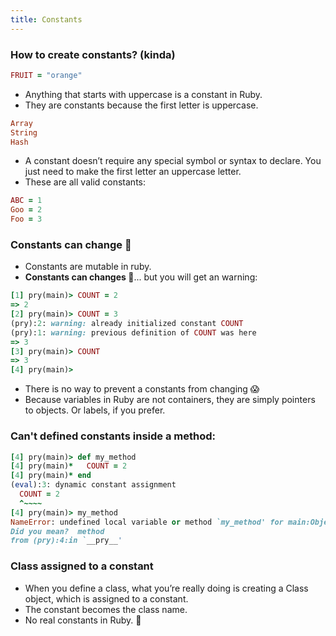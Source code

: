 ```yaml
---
title: Constants
---
```


### How to create constants? (kinda)
```rb
FRUIT = "orange"
```

- Anything that starts with uppercase is a constant in Ruby.
- They are constants because the first letter is uppercase.

```rb
Array
String
Hash
```
- A constant doesn’t require any special symbol or syntax to declare. You just need to make the first letter an uppercase letter.
- These are all valid constants:
```rb
ABC = 1
Goo = 2
Foo = 3
```

### Constants can change 🤷
- Constants are mutable in ruby.
- **Constants can changes 🤷**... but you will get an warning:
```rb
[1] pry(main)> COUNT = 2
=> 2
[2] pry(main)> COUNT = 3
(pry):2: warning: already initialized constant COUNT
(pry):1: warning: previous definition of COUNT was here
=> 3
[3] pry(main)> COUNT
=> 3
[4] pry(main)>
```

- There is no way to prevent a constants from changing 😱
- Because variables in Ruby are not containers, they are simply pointers to objects. Or labels, if you prefer.

### Can't defined constants inside a method:
```rb
[4] pry(main)> def my_method
[4] pry(main)*   COUNT = 2
[4] pry(main)* end
(eval):3: dynamic constant assignment
  COUNT = 2
  ^~~~~
[4] pry(main)> my_method
NameError: undefined local variable or method `my_method' for main:Object
Did you mean?  method
from (pry):4:in `__pry__'
```

### Class assigned to a constant
- When you define a class, what you’re really doing is creating a Class object, which is assigned to a constant.
- The constant becomes the class name.
- No real constants in Ruby. 🤦
